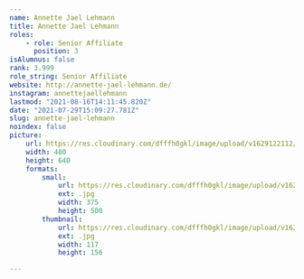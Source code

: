 ```yaml
---
name: Annette Jael Lehmann
title: Annette Jael Lehmann
roles:
    - role: Senior Affiliate
      position: 3
isAlumnus: false
rank: 3.999
role_string: Senior Affiliate
website: http://annette-jael-lehmann.de/
instagram: annettejaellehmann
lastmod: "2021-08-16T14:11:45.820Z"
date: "2021-07-29T15:09:27.781Z"
slug: annette-jael-lehmann
noindex: false
picture:
    url: https://res.cloudinary.com/dfffh0gkl/image/upload/v1629122112/annette_b0bfbbd583.jpg
    width: 480
    height: 640
    formats:
        small:
            url: https://res.cloudinary.com/dfffh0gkl/image/upload/v1629122115/small_annette_b0bfbbd583.jpg
            ext: .jpg
            width: 375
            height: 500
        thumbnail:
            url: https://res.cloudinary.com/dfffh0gkl/image/upload/v1629122113/thumbnail_annette_b0bfbbd583.jpg
            ext: .jpg
            width: 117
            height: 156

---
```


